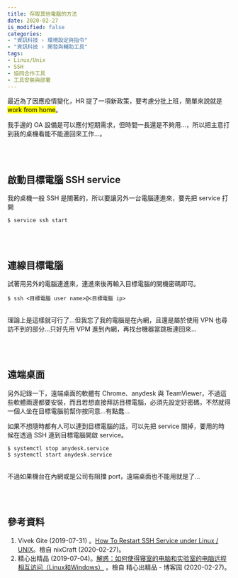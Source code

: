 ```yaml
---
title: 存取其他電腦的方法
date: 2020-02-27
is_modified: false
categories:
- "資訊科技 › 環境設定與指令"
- "資訊科技 › 開發與輔助工具"
tags:
- Linux/Unix
- SSH
- 協同合作工具
- 工具安裝與部署
--- 
```


最近為了因應疫情變化，HR 提了一項新政策，要考慮分批上班，簡單來說就是 <mark>work from home</mark>。  
  
我手邊的 OA 設備是可以應付短期需求，但時間一長還是不夠用...，所以把主意打到我的桌機看能不能連回來工作...。

<!--more-->
<br><br> 

## 啟動目標電腦 SSH service
我的桌機一般 SSH 是關著的，所以要讓另外一台電腦連進來，要先把 service 打開

```shell
$ service ssh start
```

<br><br> 

## 連線目標電腦

試著用另外的電腦連進來，連進來後再輸入目標電腦的開機密碼即可。

```shell
$ ssh <目標電腦 user name>@<目標電腦 ip> 
```

<br> 理論上是這樣就可行了...但我忘了我的電腦是在內網，且還是屬於使用 VPN 也尋訪不到的部分...只好先用 VPM 進到內網，再找台機器當跳板連回來...

<br><br> 

## 遠端桌面

另外記錄一下，遠端桌面的軟體有 Chrome、anydesk 與 TeamViewer，不過這些軟體兩邊都要安裝，而且若想直接拜訪目標電腦，必須先設定好密碼，不然就得一個人坐在目標電腦前幫你按同意...有點蠢...

如果不想隨時都有人可以連到目標電腦的話，可以先把 service 關掉，要用的時候在透過 SSH 連到目標電腦開啟 service。

```shell
$ systemctl stop anydesk.service
$ systemctl start anydesk.service
```
 
 
<br> 不過如果機台在內網或是公司有阻擋 port，遠端桌面也不能用就是了...
 
<br><br> 

## 參考資料 
1. Vivek Gite (2019-07-31) 。[How To Restart SSH Service under Linux / UNIX](https://www.cyberciti.biz/faq/howto-restart-ssh/)。檢自 nixCraft  (2020-02-27)。
2. 精心出精品 (2019-07-04)。[解惑：如何使得寝室的电脑和实验室的电脑远程相互访问（Linux和Windows）](https://www.cnblogs.com/zyrblog/p/11133091.html) 。檢自 精心出精品 - 博客园 (2020-02-27)。